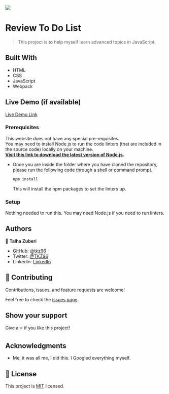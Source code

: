 ![](https://img.shields.io/badge/Microverse-blueviolet)

# Review To Do List

> This project is to help myself learn advanced topics in JavaScript.

## Built With

- HTML
- CSS
- JavaScript
- Webpack

## Live Demo (if available)

[Live Demo Link](https://livedemo.com)

### Prerequisites

This website does not have any special pre-requisites.<br />
You may need to install Node.js to run the code linters (that are included in the source code) locally on your machine.<br />
<b>[Visit this link to download the latest version of Node.js](https://nodejs.org/en/download/).</b>

- Once you are inside the folder where you have cloned the repository, please run the following code through a shell or command prompt.

  ```sh
  npm install
  ```

  This will install the npm packages to set the linters up.

### Setup

Nothing needed to run this. You may need Node.js if you need to run linters.

## Authors

👤 **Talha Zuberi**

- GitHub: [@tkz96](https://github.com/tkz96)
- Twitter: [@TKZ96](https://twitter.com/tkz96)
- LinkedIn: [LinkedIn](https://linkedin.com/in/talha-zuberi)

## 🤝 Contributing

Contributions, issues, and feature requests are welcome!

Feel free to check the [issues page](../../issues/).

## Show your support

Give a ⭐️ if you like this project!

## Acknowledgments

- Me, it was all me, I did this. I Googled everything myself.

## 📝 License

This project is [MIT](./MIT.md) licensed.

